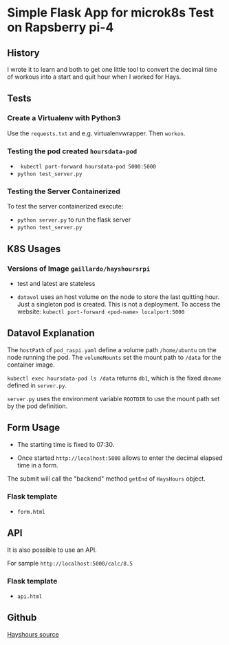 # Simple Flask App for microk8s Test on Rapsberry pi-4

## History

I wrote it to learn and both to get one little tool
to convert the decimal time of workous into a start
and quit hour when I worked for Hays.

## Tests

### Create a Virtualenv with Python3

Use the `requests.txt` and e.g. virtualenvwrapper.
Then `workon`.

### Testing  the pod created `hoursdata-pod`

- ` kubectl port-forward hoursdata-pod 5000:5000`
- `python test_server.py`

### Testing the Server Containerized

To test the server containerized execute:

- `python server.py` to run the flask server
- `python test_server.py`

## K8S Usages

### Versions of Image `gaillardo/hayshoursrpi`

- test and latest are stateless

- `datavol` uses an host volume on the node to store the last
  quitting hour. Just a singleton pod is created. This is not
  a deployment. To access the website:
  `kubectl port-forward <pod-name> localport:5000`

## Datavol Explanation

The `hostPath` of `pod_raspi.yaml` define a volume path `/home/ubuntu`
on the node running the pod. The `volumeMounts` set the mount
path to `/data` for the container image.

`kubectl exec hoursdata-pod ls /data` returns `db1`, which is the
fixed `dbname` defined in `server.py`.

`server.py` uses the environment variable `ROOTDIR` to use the
mount path set by the pod definition.

## Form Usage

- The starting time is fixed to 07:30.

- Once started `http://localhost:5000` allows to enter
  the decimal elapsed time in a form.

The submit will call the "backend" method `getEnd`
of `HaysHours` object.

### Flask template

- `form.html`

## API

It is also possible to use an API.

For sample
`http://localhost:5000/calc/8.5`

### Flask template

- `api.html`

## Github

[Hayshours source](https://github.com/OlivierGaillard/hayshoursrpi)
